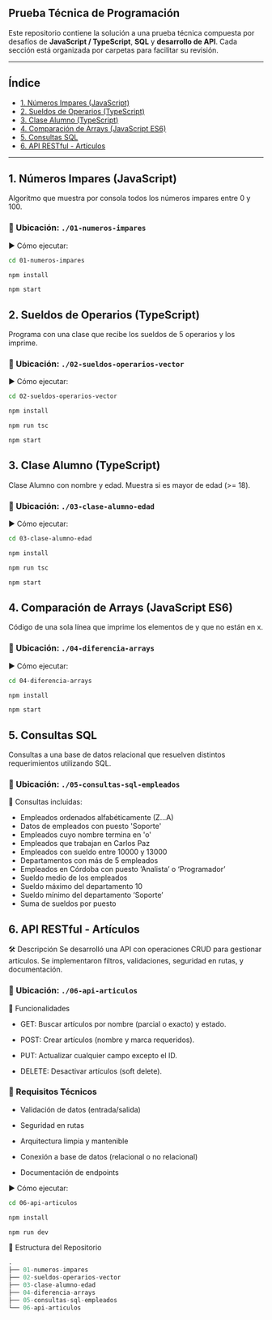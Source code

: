## Prueba Técnica de Programación

Este repositorio contiene la solución a una prueba técnica compuesta por desafíos de **JavaScript / TypeScript**, **SQL** y **desarrollo de API**. Cada sección está organizada por carpetas para facilitar su revisión.

---

## Índice
- [1. Números Impares (JavaScript)](#1-números-impares-javascript)
- [2. Sueldos de Operarios (TypeScript)](#2-sueldos-de-operarios-typescript)
- [3. Clase Alumno (TypeScript)](#3-clase-alumno-typescript)
- [4. Comparación de Arrays (JavaScript ES6)](#4-comparación-de-arrays-javascript-es6)
- [5. Consultas SQL](#5-consultas-sql)
- [6. API RESTful - Artículos](#6-api-restful---artículos)
---

## 1. Números Impares (JavaScript)

Algoritmo que muestra por consola todos los números impares entre 0 y 100.

### 📂 Ubicación: `./01-numeros-impares`

▶️ Cómo ejecutar:

```bash
cd 01-numeros-impares
```
```bash
npm install
```
```bash
npm start
```
## 2. Sueldos de Operarios (TypeScript)
Programa con una clase que recibe los sueldos de 5 operarios y los imprime.

### 📂 Ubicación: `./02-sueldos-operarios-vector`
▶️ Cómo ejecutar:

```bash
cd 02-sueldos-operarios-vector
```
```bash
npm install
```
```bash
npm run tsc
```
```bash
npm start
```
## 3. Clase Alumno (TypeScript)
Clase Alumno con nombre y edad. Muestra si es mayor de edad (>= 18).

### 📂 Ubicación: `./03-clase-alumno-edad`
▶️ Cómo ejecutar:

```bash
cd 03-clase-alumno-edad
```
```bash
npm install
```
```bash
npm run tsc
```
```bash
npm start
```
## 4. Comparación de Arrays (JavaScript ES6)
Código de una sola línea que imprime los elementos de y que no están en x.
### 📂 Ubicación: `./04-diferencia-arrays`

▶️ Cómo ejecutar:

```bash
cd 04-diferencia-arrays
```
```bash
npm install
```
```bash
npm start
```

## 5. Consultas SQL
Consultas a una base de datos relacional que resuelven distintos requerimientos utilizando SQL.

### 📂 Ubicación: `./05-consultas-sql-empleados`
📝 Consultas incluidas:
- Empleados ordenados alfabéticamente (Z...A)
- Datos de empleados con puesto 'Soporte'
- Empleados cuyo nombre termina en 'o'
- Empleados que trabajan en Carlos Paz
- Empleados con sueldo entre 10000 y 13000
- Departamentos con más de 5 empleados
- Empleados en Córdoba con puesto ‘Analista’ o ‘Programador’
- Sueldo medio de los empleados
- Sueldo máximo del departamento 10
- Sueldo mínimo del departamento ‘Soporte’
- Suma de sueldos por puesto

## 6. API RESTful - Artículos
🛠 Descripción
Se desarrolló una API con operaciones CRUD para gestionar artículos. Se implementaron filtros, validaciones, seguridad en rutas, y documentación.

### 📂 Ubicación: `./06-api-articulos`
🧩 Funcionalidades
- GET: Buscar artículos por nombre (parcial o exacto) y estado.

- POST: Crear artículos (nombre y marca requeridos).

- PUT: Actualizar cualquier campo excepto el ID.

- DELETE: Desactivar artículos (soft delete).

### 📌 Requisitos Técnicos
- Validación de datos (entrada/salida)

- Seguridad en rutas

- Arquitectura limpia y mantenible

- Conexión a base de datos (relacional o no relacional)

- Documentación de endpoints

▶️ Cómo ejecutar:

```bash
cd 06-api-articulos
```
```bash
npm install
```
```bash
npm run dev
```

📁 Estructura del Repositorio
```sql
.
├── 01-numeros-impares
├── 02-sueldos-operarios-vector
├── 03-clase-alumno-edad
├── 04-diferencia-arrays
├── 05-consultas-sql-empleados
└── 06-api-articulos
```
